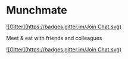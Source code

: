 Munchmate
=========
[![Gitter](https://badges.gitter.im/Join Chat.svg)](https://gitter.im/OsnaCS/munchmate?utm_source=badge&utm_medium=badge&utm_campaign=pr-badge&utm_content=badge)

Meet & eat with friends and colleagues

[![Gitter](https://badges.gitter.im/Join Chat.svg)](https://gitter.im/OsnaCS/munchmate?utm_source=badge&utm_medium=badge&utm_campaign=pr-badge&utm_content=badge)


